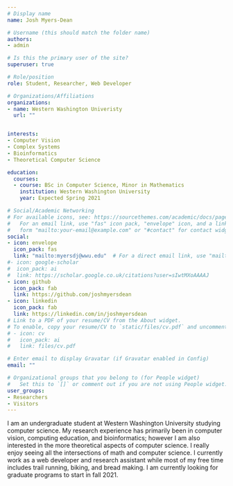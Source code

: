 ```yaml
---
# Display name
name: Josh Myers-Dean

# Username (this should match the folder name)
authors:
- admin

# Is this the primary user of the site?
superuser: true

# Role/position
role: Student, Researcher, Web Developer

# Organizations/Affiliations
organizations:
- name: Western Washington Univeristy
  url: ""


interests:
- Computer Vision
- Complex Systems
- Bioinformatics
- Theoretical Computer Science

education:
  courses:
  - course: BSc in Computer Science, Minor in Mathematics
    institution: Western Washington University
    year: Expected Spring 2021

# Social/Academic Networking
# For available icons, see: https://sourcethemes.com/academic/docs/page-builder/#icons
#   For an email link, use "fas" icon pack, "envelope" icon, and a link in the
#   form "mailto:your-email@example.com" or "#contact" for contact widget.
social:
- icon: envelope
  icon_pack: fas
  link: "mailto:myersdj@wwu.edu"  # For a direct email link, use "mailto:test@example.org".
#- icon: google-scholar
#  icon_pack: ai
#  link: https://scholar.google.co.uk/citations?user=sIwtMXoAAAAJ
- icon: github
  icon_pack: fab
  link: https://github.com/joshmyersdean
- icon: linkedin
  icon_pack: fab
  link: https://linkedin.com/in/joshmyersdean
# Link to a PDF of your resume/CV from the About widget.
# To enable, copy your resume/CV to `static/files/cv.pdf` and uncomment the lines below.
# - icon: cv
#   icon_pack: ai
#   link: files/cv.pdf

# Enter email to display Gravatar (if Gravatar enabled in Config)
email: ""

# Organizational groups that you belong to (for People widget)
#   Set this to `[]` or comment out if you are not using People widget.
user_groups:
- Researchers
- Visitors
---
```

I am an undergraduate student at Western Washington University studying computer science. My research experience has primarily been in computer vision, computing education, and bioinformatics; however I am also interested in the more theoretical aspects of computer science. I really enjoy seeing all the intersections of math and computer science. I currently work as a web developer and research assistant while most of my free time includes trail running, biking, and bread making. I am currently looking for graduate programs to start in fall 2021.
